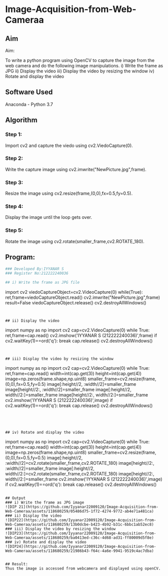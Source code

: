 # Image-Acquisition-from-Web-Cameraa
## Aim
 
Aim:
 
To write a python program using OpenCV to capture the image from the web camera and do the following image manipulations.
i) Write the frame as JPG 
ii) Display the video 
iii) Display the video by resizing the window
iv) Rotate and display the video

## Software Used
Anaconda - Python 3.7
## Algorithm
### Step 1:
Import cv2 and capture the viedo using cv2.ViedoCapture(0).

### Step 2:
Write the capture image using cv2.imwrite("NewPicture.jpg",frame).

### Step 3:
Resize the image using cv2.resize(frame,(0,0),fx=0.5,fy=0.5).

### Step 4:
Display the image until the loop gets over.

### Step 5:
Rotate the image using cv2.rotate(smaller_frame,cv2.ROTATE_180).

## Program:
``` Python
### Developed By:IYYANAR S
### Register No:212222240036

## i) Write the frame as JPG file

```
import cv2
viedoCaptureObject=cv2.VideoCapture(0)
while(True):
    ret,frame=viedoCaptureObject.read()
    cv2.imwrite("NewPicture.jpg",frame)
    result=False
viedoCaptureObject.release()
cv2.destroyAllWindows()
```


## ii) Display the video

```
import numpy as np
import cv2
cap=cv2.VideoCapture(0)
while True:
    ret,frame=cap.read()
    cv2.imshow('IYYANAR S (212222240036)',frame)
    if cv2.waitKey(1)==ord('q'):
        break
cap.release()
cv2.destroyAllWindows()
```


## iii) Display the video by resizing the window
```
import numpy as np
import cv2
cap=cv2.VideoCapture(0)
while True:
    ret,frame=cap.read()
    width=int(cap.get(3))
    height=int(cap.get(4))
    image=np.zeros(frame.shape,np.uint8)
    smaller_frame=cv2.resize(frame,(0,0),fx=0.5,fy=0.5)
    image[:height//2, :width//2]=smaller_frame
    image[height//2:, :width//2]=smaller_frame
    image[:height//2, width//2:]=smaller_frame
    image[height//2:, width//2:]=smaller_frame
    cv2.imshow('IYYANAR S (212222240036)',image)
    if cv2.waitKey(1)==ord('q'):
        break
cap.release()
cv2.destroyAllWindows()
```




## iv) Rotate and display the video
```
import numpy as np
import cv2
cap=cv2.VideoCapture(0)
while True:
    ret,frame=cap.read()
    width=int(cap.get(3))
    height=int(cap.get(4))
    image=np.zeros(frame.shape,np.uint8)
    smaller_frame=cv2.resize(frame,(0,0),fx=0.5,fy=0.5)
    image[:height//2, :width//2]=cv2.rotate(smaller_frame,cv2.ROTATE_180)
    image[height//2:, :width//2]=smaller_frame
    image[:height//2, width//2:]=cv2.rotate(smaller_frame,cv2.ROTATE_180)
    image[height//2:, width//2:]=smaller_frame
    cv2.imshow('IYYANAR S (212222240036)',image)
    if cv2.waitKey(1)==ord('q'):
        break
cap.release()
cv2.destroyAllWindows()
```

## Output
### i) Write the frame as JPG image
![DIP 21](https://github.com/Iyyanar22009120/Image-Acquisition-from-Web-Cameraa/assets/118680259/05486d75-1f72-4274-9772-ab4e71a481ca)
### ii) Display the video
![DIP22](https://github.com/Iyyanar22009120/Image-Acquisition-from-Web-Cameraa/assets/118680259/13b0dcbe-b423-4b92-b31c-6bbc1ab52ec8)
### iii) Display the video by resizing the window
![DIP23](https://github.com/Iyyanar22009120/Image-Acquisition-from-Web-Cameraa/assets/118680259/ba0413ed-c36c-4d68-ad31-ff80009d5f8e)
### iv) Rotate and display the video
![DIP24](https://github.com/Iyyanar22009120/Image-Acquisition-from-Web-Cameraa/assets/118680259/21986b43-f64c-4a6e-9941-9519c4ac7dba)


## Result:
Thus the image is accessed from webcamera and displayed using openCV.
